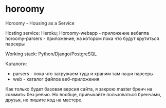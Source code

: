 # horoomy
Horoomy - Housing as a Service

Hosting service: Heroku; 
Horoomy-webapp - приложение вебаппа
horoomy-parsers - приложение, на котором пока что будут крутиться парсеры

Working stack:
Python/Django/PostgreSQL


Каталоги:
- parsers - пока что загружаем туда и храним там наши парсеры
- web - каталог файлов веб-приложения

Как только будет базовая версия сайта, я закрою master бренч на коммиты без ревью.
Но вообще, привыкайте пользоваться бренчами, друзья, не пишите код на мастере.

